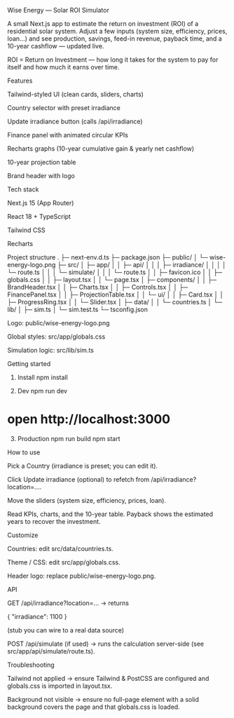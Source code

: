 Wise Energy — Solar ROI Simulator

A small Next.js app to estimate the return on investment (ROI) of a residential solar system.
Adjust a few inputs (system size, efficiency, prices, loan…) and see production, savings, feed-in revenue, payback time, and a 10-year cashflow — updated live.

ROI = Return on Investment — how long it takes for the system to pay for itself and how much it earns over time.

Features

Tailwind-styled UI (clean cards, sliders, charts)

Country selector with preset irradiance

Update irradiance button (calls /api/irradiance)

Finance panel with animated circular KPIs

Recharts graphs (10-year cumulative gain & yearly net cashflow)

10-year projection table

Brand header with logo

Tech stack

Next.js 15 (App Router)

React 18 + TypeScript

Tailwind CSS

Recharts

Project structure
.
├─ next-env.d.ts
├─ package.json
├─ public/
│  └─ wise-energy-logo.png
├─ src/
│  ├─ app/
│  │  ├─ api/
│  │  │  ├─ irradiance/
│  │  │  │  └─ route.ts
│  │  │  └─ simulate/
│  │  │     └─ route.ts
│  │  ├─ favicon.ico
│  │  ├─ globals.css
│  │  ├─ layout.tsx
│  │  └─ page.tsx
│  ├─ components/
│  │  ├─ BrandHeader.tsx
│  │  ├─ Charts.tsx
│  │  ├─ Controls.tsx
│  │  ├─ FinancePanel.tsx
│  │  ├─ ProjectionTable.tsx
│  │  └─ ui/
│  │     ├─ Card.tsx
│  │     ├─ ProgressRing.tsx
│  │     └─ Slider.tsx
│  ├─ data/
│  │  └─ countries.ts
│  └─ lib/
│     ├─ sim.ts
│     └─ sim.test.ts
└─ tsconfig.json


Logo: public/wise-energy-logo.png

Global styles: src/app/globals.css

Simulation logic: src/lib/sim.ts

Getting started
1) Install
npm install

2) Dev
npm run dev
# open http://localhost:3000

3) Production
npm run build
npm start

How to use

Pick a Country (irradiance is preset; you can edit it).

Click Update irradiance (optional) to refetch from /api/irradiance?location=....

Move the sliders (system size, efficiency, prices, loan).

Read KPIs, charts, and the 10-year table.
Payback shows the estimated years to recover the investment.

Customize

Countries: edit src/data/countries.ts.

Theme / CSS: edit src/app/globals.css.

Header logo: replace public/wise-energy-logo.png.

API

GET /api/irradiance?location=...
→ returns

{ "irradiance": 1100 }


(stub you can wire to a real data source)

POST /api/simulate (if used)
→ runs the calculation server-side (see src/app/api/simulate/route.ts).

Troubleshooting

Tailwind not applied → ensure Tailwind & PostCSS are configured and globals.css is imported in layout.tsx.

Background not visible → ensure no full-page element with a solid background covers the page and that globals.css is loaded.
